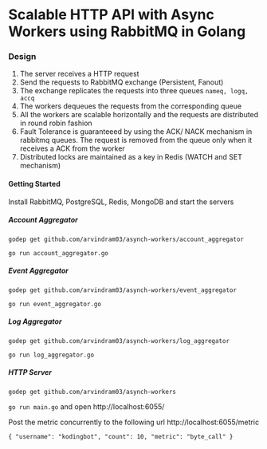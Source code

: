 # Scalable HTTP API with Async Workers using RabbitMQ in Golang
### Design
1. The server receives a HTTP request
2. Send the requests to RabbitMQ exchange (Persistent, Fanout)
3. The exchange replicates the requests into three queues `nameq, logq, accq`
4. The workers dequeues the requests from the corresponding queue
5. All the workers are scalable horizontally and the requests are distributed in round robin fashion
6. Fault Tolerance is guaranteeed by using the ACK/ NACK mechanism in rabbitmq queues. The request is removed from the queue only when it receives a ACK from the worker
7. Distributed locks are maintained as a key in Redis (WATCH and SET mechanism)

#### Getting Started
Install RabbitMQ, PostgreSQL, Redis, MongoDB and start the servers

##### Account Aggregator
`godep get github.com/arvindram03/asynch-workers/account_aggregator`

`go run account_aggregator.go`

##### Event Aggregator
`godep get github.com/arvindram03/asynch-workers/event_aggregator`

`go run event_aggregator.go`

##### Log Aggregator
`godep get github.com/arvindram03/asynch-workers/log_aggregator`

`go run log_aggregator.go`

##### HTTP Server
`godep get github.com/arvindram03/asynch-workers`

`go run main.go` and open http://localhost:6055/

Post the metric concurrently to the following url http://localhost:6055/metric

`
{
  "username": "kodingbot",
  "count": 10,
  "metric": "byte_call"
}
`